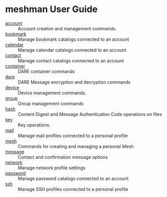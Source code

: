 # meshman User Guide

<dl>
<dt><a href="account.md">account</a>
<dd>Account creation and management commands.
<dt><a href="bookmark.md">bookmark</a>
<dd>Manage bookmark catalogs connected to an account
<dt><a href="calendar.md">calendar</a>
<dd>Manage calendar catalogs connected to an account
<dt><a href="contact.md">contact</a>
<dd>Manage contact catalogs connected to an account
<dt><a href="container.md">container</a>
<dd>DARE container commands
<dt><a href="dare.md">dare</a>
<dd>DARE Message encryption and decryption commands
<dt><a href="device.md">device</a>
<dd>Device management commands.
<dt><a href="group.md">group</a>
<dd>Group management commands
<dt><a href="hash.md">hash</a>
<dd>Content Digest and Message Authentication Code operations on files
<dt><a href="key.md">key</a>
<dd>Key operations.
<dt><a href="mail.md">mail</a>
<dd>Manage mail profiles connected to a personal profile
<dt><a href="mesh.md">mesh</a>
<dd>Commands for creating and managing a personal Mesh
<dt><a href="message.md">message</a>
<dd>Contact and confirmation message options
<dt><a href="network.md">network</a>
<dd>Manage network profile settings
<dt><a href="password.md">password</a>
<dd>Manage password catalogs connected to an account
<dt><a href="ssh.md">ssh</a>
<dd>Manage SSH profiles connected to a personal profile
</dl>


